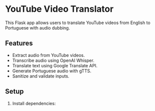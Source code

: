 # YouTube Video Translator

This Flask app allows users to translate YouTube videos from English to Portuguese with audio dubbing.

## Features
- Extract audio from YouTube videos.
- Transcribe audio using OpenAI Whisper.
- Translate text using Google Translate API.
- Generate Portuguese audio with gTTS.
- Sanitize and validate inputs.

## Setup
1. Install dependencies:
